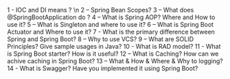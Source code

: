 1 - IOC and DI means ? \n
2 – Spring Bean Scopes?
3 – What does @SpringBootApplication do ?
4 – What is Spring AOP? Where and How to use it?
5 – What is Singleton and where to use it?
6 – What is Spring Boot Actuator and Where to use it?
7 - What is the primary difference between Spring and Spring Boot?
8 – Why to use VCS?
9 – What are SOLID Principles? Give sample usages in Java?
10 - What is RAD model?
11 - What is Spring Boot starter? How is it useful?
12 – What is Caching? How can we achive caching in Spring Boot?
13 – What & How & Where & Why to logging?
14 - What is Swagger? Have you implemented it using Spring Boot?
